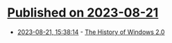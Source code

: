 # [Published on 2023-08-21](index.md)

* [2023-08-21, 15:38:14](https://lobste.rs/s/kno65c/history_windows_2_0) - [The History of Windows 2.0](https://www.abortretry.fail/p/the-history-of-windows-20)
